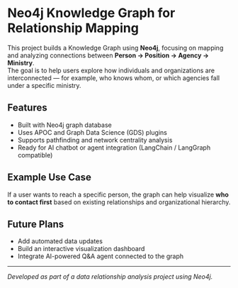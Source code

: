 # Neo4j Knowledge Graph for Relationship Mapping

This project builds a Knowledge Graph using **Neo4j**, focusing on mapping and analyzing connections between **Person → Position → Agency → Ministry**.  
The goal is to help users explore how individuals and organizations are interconnected — for example, who knows whom, or which agencies fall under a specific ministry.

## Features
- Built with Neo4j graph database
- Uses APOC and Graph Data Science (GDS) plugins
- Supports pathfinding and network centrality analysis
- Ready for AI chatbot or agent integration (LangChain / LangGraph compatible)

## Example Use Case
If a user wants to reach a specific person, the graph can help visualize **who to contact first** based on existing relationships and organizational hierarchy.

## Future Plans
- Add automated data updates
- Build an interactive visualization dashboard
- Integrate AI-powered Q&A agent connected to the graph

---

*Developed as part of a data relationship analysis project using Neo4j.*
